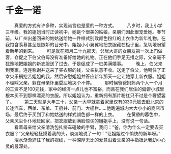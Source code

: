 # 千金一诺
　　真爱的方式有许多种，实现诺言也是爱的一种方式。 
　　八岁时，我上小学三年级。我的姐姐当时正读初中，她是个很美的姑娘，亲朋们因此很宠爱她。春节前，从广州出差回来的姑姑送给她一件样式别致颜色粉红的上衣作为新年礼物。在我饱含羡慕甚至是嫉妒的目光中，姐姐小小翼翼地把衣服藏在柜子里，急切地盼望着新年的到来。 
　　可是就在腊月二十九那天，邻居大哥的女朋友第一次上门做客，仓促之下伯父伯母没有准备好给她的礼物。正在他们手足无措之际，父亲毫不犹豫地把姐姐的新衣服送了过去，于是促成了一桩美满婚事。 
　　晚上，伯父来到我家，连连称谢并送来了买衣服的钱，父亲执意不收。送走了伯父，他喝住了正幸灾乐祸挖苦姐姐的我，然后安慰姐姐并答应新年那天一定让她穿上新衣服。姐姐不理睬父亲，躲在母亲怀里委屈地哭个不停。 
　　那时候爸爸妈妈两个人一个月的工资不足100元钱，家中的经济一点儿也不富裕，而且在我们居住的偏僻小城里根本买不到那样漂亮的衣服。所以姐姐认为，重新拥有那片粉红只不过是个奢望罢了。 
　　第二天就是大年三十，父亲一大早就拿着家里仅有的30元钱去赶北京的长途汽车，西单、东单、王府井、前门、大栅栏……他跑遍城内大大小小的商店市场，最后终于买到了和姑姑送的样式颜色都一样的上衣。 
　　在黄昏的暮色中，父亲风尘仆仆地赶回家，把衣服放到满脸惊诧的姐姐手上，没有说一句话。 
　　看着母亲给父亲清洗包扎挤车碰破的手臂，我问：“爸，你为什么一定要去买衣服？”父亲轻轻抚摸着我的头，淡淡地说了一句：“让姐姐过个愉快的新年呀。” 
　　泪水渐渐遮住了我的视线，一种深厚无比的爱意沿着父亲的手指抵达我幼小心灵的最深处。
 
